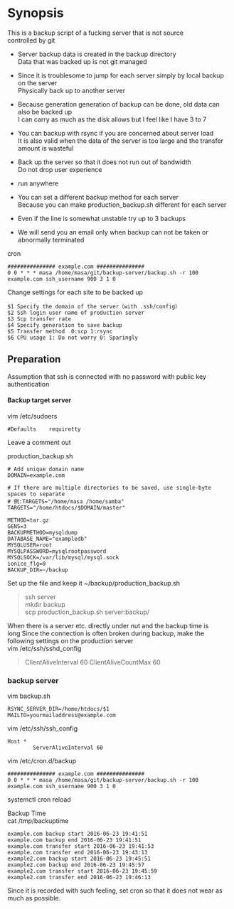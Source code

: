 # Synopsis

This is a backup script of a fucking server that is not source  
controlled by git  

* Server backup data is created in the backup directory  
  Data that was backed up is not git managed  

* Since it is troublesome to jump for each server simply by local backup on the server  
  Physically back up to another server  

* Because generation generation of backup can be done, old data can also be backed up  
  I can carry as much as the disk allows but I feel like I have 3 to 7  

* You can backup with rsync if you are concerned about server load  
  It is also valid when the data of the server is too large and the transfer amount is wasteful  

* Back up the server so that it does not run out of bandwidth  
  Do not drop user experience  

* run anywhere  

* You can set a different backup method for each server  
  Because you can make production_backup.sh different for each server  

* Even if the line is somewhat unstable try up to 3 backups  

* We will send you an email only when backup can not be taken or abnormally terminated  

cron  

    ############### example.com ###############
    0 0 * * * masa /home/masa/git/backup-server/backup.sh -r 100 example.com ssh_username 900 3 1 0

 Change settings for each site to be backed up

    $1 Specify the domain of the server（with .ssh/config）
    $2 Ssh login user name of production server
    $3 Scp transfer rate
    $4 Specify generation to save backup
    $5 Transfer method  0:scp 1:rsync
    $6 CPU usage 1: Do not worry 0: Sparingly

## Preparation

Assumption that ssh is connected with no password with public key authentication  

#### Backup target server

vim /etc/sudoers  

    #Defaults    requiretty

Leave a comment out  

production_backup.sh  

    # Add unique domain name
    DOMAIN=example.com

    # If there are multiple directories to be saved, use single-byte spaces to separate
    # 例:TARGETS="/home/masa /home/samba"
    TARGETS="/home/htdocs/$DOMAIN/master"

    METHOD=tar.gz
    GENS=3
    BACKUPMETHOD=mysqldump
    DATABASE_NAME="exampledb"
    MYSQLUSER=root
    MYSQLPASSWORD=mysqlrootpassword
    MYSQLSOCK=/var/lib/mysql/mysql.sock
    ionice_flg=0
    BACKUP_DIR=~/backup

Set up the file and keep it ~/backup/production_backup.sh  

>ssh server  
>mkdir backup  
>scp production_backup.sh server:backup/  

When there is a server etc. directly under nut and the backup time is  
long Since the connection is often broken during backup, make the  
following settings on the production server  
vim /etc/ssh/sshd_config  

>ClientAliveInterval 60
>ClientAliveCountMax 60


### backup server

vim backup.sh  

    RSYNC_SERVER_DIR=/home/htdocs/$1
    MAILTO=yourmailaddress@example.com

vim /etc/ssh/ssh_config  

    Host *
            ServerAliveInterval 60

vim /etc/cron.d/backup  

    ############### example.com ###############
    0 0 * * * masa /home/masa/git/backup-server/backup.sh -r 100 example.com ssh_username 900 3 1 0

systemctl cron reload


Backup Time  
cat /tmp/backuptime  

    example.com backup start 2016-06-23 19:41:51
    example.com backup end 2016-06-23 19:41:51
    example.com transfer start 2016-06-23 19:41:53
    example.com transfer end 2016-06-23 19:43:13
	example2.com backup start 2016-06-23 19:45:51
    example2.com backup end 2016-06-23 19:45:57
    example2.com transfer start 2016-06-23 19:45:59
    example2.com transfer end 2016-06-23 19:46:13

Since it is recorded with such feeling, set cron so that it does not wear as much as possible.  
